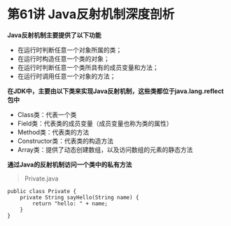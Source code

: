# 第61讲 Java反射机制深度剖析

**Java反射机制主要提供了以下功能**

* 在运行时判断任意一个对象所属的类；
* 在运行时构造任意一个类的对象；
* 在运行时判断任意一个类所具有的成员变量和方法；
* 在运行时调用任意一个对象的方法；

**在JDK中，主要由以下类来实现Java反射机制，这些类都位于java.lang.reflect包中**

* Class类：代表一个类
* Field类：代表类的成员变量（成员变量也称为类的属性）
* Method类：代表类的方法
* Constructor类：代表类的构造方法
* Array类：提供了动态创建数组，以及访问数组的元素的静态方法

**通过Java的反射机制访问一个类中的私有方法**

> Private.java

    public class Private {
        private String sayHello(String name) {
      	    return "hello: " + name;
        }
    }
